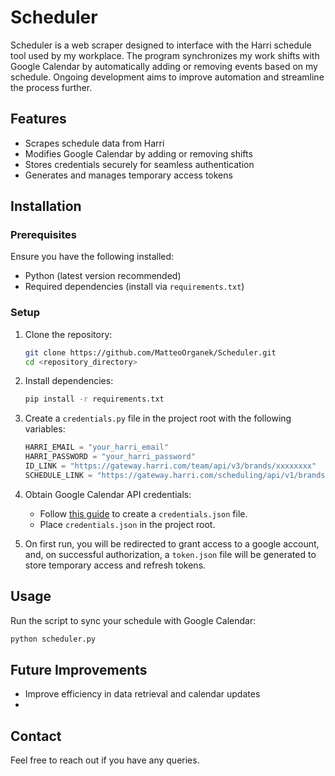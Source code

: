 # Scheduler

Scheduler is a web scraper designed to interface with the Harri schedule tool used by my workplace. The program synchronizes my work shifts with Google Calendar by automatically adding or removing events based on my schedule. Ongoing development aims to improve automation and streamline the process further.

## Features
- Scrapes schedule data from Harri
- Modifies Google Calendar by adding or removing shifts
- Stores credentials securely for seamless authentication
- Generates and manages temporary access tokens

## Installation

### Prerequisites
Ensure you have the following installed:
- Python (latest version recommended)
- Required dependencies (install via `requirements.txt`)

### Setup
1. Clone the repository:
   ```sh
   git clone https://github.com/MatteoOrganek/Scheduler.git
   cd <repository_directory>
   ```

2. Install dependencies:
   ```sh
   pip install -r requirements.txt
   ```

3. Create a `credentials.py` file in the project root with the following variables:
   ```python
   HARRI_EMAIL = "your_harri_email"
   HARRI_PASSWORD = "your_harri_password"
   ID_LINK = "https://gateway.harri.com/team/api/v3/brands/xxxxxxxx"
   SCHEDULE_LINK = "https://gateway.harri.com/scheduling/api/v1/brands/xxxxxxxx"
   ```

4. Obtain Google Calendar API credentials:
   - Follow [this guide](https://developers.google.com/workspace/guides/create-credentials) to create a `credentials.json` file.
   - Place `credentials.json` in the project root.

5. On first run, you will be redirected to grant access to a google account, and, on successful authorization, a `token.json` file will be generated to store temporary access and refresh tokens.

## Usage
Run the script to sync your schedule with Google Calendar:
```sh
python scheduler.py
```

## Future Improvements
- Improve efficiency in data retrieval and calendar updates
- 

## Contact
Feel free to reach out if you have any queries.

